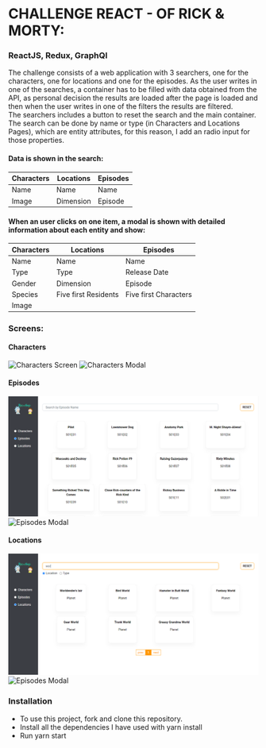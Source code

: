 # CHALLENGE REACT -  OF RICK & MORTY:
### ReactJS, Redux, GraphQl


The challenge consists of a web application with 3 searchers, one for the characters, one for locations and one for the episodes. As the user writes in one of the searches, a container has to be filled with data obtained from the API, as personal decision the results are loaded after the page is loaded and then when the user writes in one of the filters the results are filtered.  
The searchers  includes a button to reset the search and the main container.
The search can be done by name or type (in Characters and Locations Pages), which are entity attributes, for this reason, I add an radio input for those properties. 


#### Data is shown in the search:


| Characters | Locations | Episodes |
| ------ | ------ | ------ |
| Name | Name  | Name 
| Image | Dimension | Episode


#### When an user clicks on one item, a modal is shown with detailed information about each entity and show: 

| Characters | Locations | Episodes |
| ------ | ------ | ------ |
| Name | Name  | Name 
| Type | Type | Release Date
| Gender | Dimension | Episode
| Species | Five first Residents | Five first Characters
| Image |  

### Screens: 

#### Characters

 ![Characters Screen]("./public/readMeImages/characterScreen.png") 
 ![Characters Modal]("./public/readMeImages/characterModal.png") 

#### Episodes 

 ![Episodes Screen](./public/readMeImages/episodesScreen.png) 
 ![Episodes Modal]("./public/readMeImages/episodesModal.png") 

 #### Locations 

 ![Episodes Screen](./public/readMeImages/locationScreen.png) 
 ![Episodes Modal]("./public/readMeImages/locationModal.png") 


### Installation

* To use this project, fork and clone this repository.
* Install all the dependencies I have used with  yarn install
* Run  yarn start